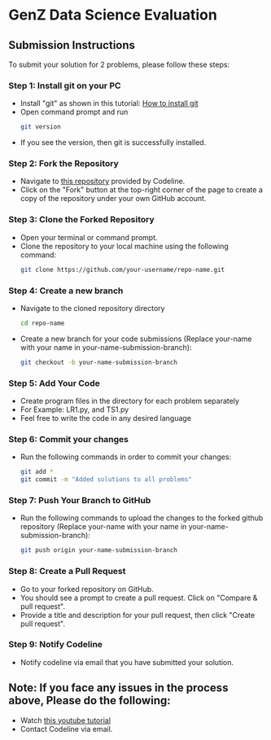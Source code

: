 # GenZ Data Science Evaluation
## Submission Instructions

To submit your solution for 2 problems, please follow these steps:

### Step 1: Install git on your PC
- Install "git" as shown in this tutorial: [How to install git](https://youtu.be/iYkLrXobBbA?si=_l0haibv_X9NpIjJ)
- Open command prompt and run
  ```bash
  git version
  ```
- If you see the version, then git is successfully installed.

### Step 2: Fork the Repository
- Navigate to [this repository](https://github.com/khoulaCode/Data-Science-Evaluation) provided by Codeline.
- Click on the "Fork" button at the top-right corner of the page to create a copy of the repository under your own GitHub account.

### Step 3: Clone the Forked Repository
- Open your terminal or command prompt.
- Clone the repository to your local machine using the following command:
  ```bash
  git clone https://github.com/your-username/repo-name.git
  ```

### Step 4: Create a new branch
- Navigate to the cloned repository directory
  ```bash
  cd repo-name
  ```
- Create a new branch for your code submissions (Replace your-name with your name in your-name-submission-branch):
  ```bash
  git checkout -b your-name-submission-branch
  ```


### Step 5: Add Your Code
- Create program files in the directory for each problem separately
- For Example: LR1.py, and TS1.py
- Feel free to write the code in any desired language

### Step 6: Commit your changes
- Run the following commands in order to commit your changes:
  ```bash
  git add *
  git commit -m "Added solutions to all problems"
  ```

### Step 7: Push Your Branch to GitHub
- Run the following commands to upload the changes to the forked github repository (Replace your-name with your name in your-name-submission-branch):
  ```bash
  git push origin your-name-submission-branch
  ```

### Step 8: Create a Pull Request
- Go to your forked repository on GitHub.
- You should see a prompt to create a pull request. Click on "Compare & pull request".
- Provide a title and description for your pull request, then click "Create pull request".

### Step 9: Notify Codeline
- Notify codeline via email that you have submitted your solution.

## Note: If you face any issues in the process above, Please do the following:
- Watch [this youtube tutorial](https://www.youtube.com/watch?v=a_FLqX3vGR4)
- Contact Codeline via email.
